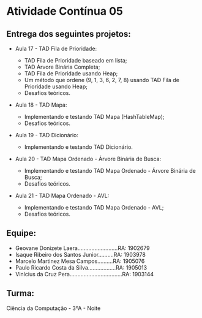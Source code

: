 # Atividade Contínua 05

## Entrega dos seguintes projetos:

* Aula 17 - TAD Fila de Prioridade:
  * TAD Fila de Prioridade baseado em lista;
  * TAD Árvore Binária Completa;
  * TAD Fila de Prioridade usando Heap; 
  * Um método que ordene (9, 1, 3, 6, 2, 7, 8) usando TAD Fila de Prioridade usando Heap;
  * Desafios teóricos.

* Aula 18 - TAD Mapa:
  * Implementando e testando TAD Mapa (HashTableMap);
  * Desafios teóricos.

* Aula 19 - TAD Dicionário:
  * Implementando e testando TAD Dicionário.
  
* Aula 20 - TAD Mapa Ordenado - Árvore Binária de Busca:
  * Implementando e testando TAD Mapa Ordenado - Árvore Binária de Busca;
  * Desafios teóricos.

* Aula 21 - TAD Mapa Ordenado - AVL:
  * Implementando e testando TAD Mapa Ordenado - AVL;
  * Desafios teóricos.

## Equipe:
* Geovane Donizete Laera..........................RA: 1902679
* Isaque Ribeiro dos Santos Junior..........RA: 1903978
* Marcelo Martinez Mesa Campos..........RA: 1905076
* Paulo Ricardo Costa da Silva..................RA: 1905013
* Vinícius da Cruz Pera..................................RA: 1903144

## Turma:
Ciência da Computação - 3ºA - Noite
